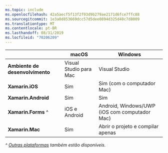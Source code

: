 ```yaml
---
ms.topic: include
ms.openlocfilehash: 42a5aecf5f13f2f93d9b279ae2171d6fce7ffc88
ms.sourcegitcommit: 1e3a0d853669dcc57d5dee0894d325d40c7d8009
ms.translationtype: MT
ms.contentlocale: pt-BR
ms.lasthandoff: 08/31/2019
ms.locfileid: "70206209"
---
```

||macOS|Windows|
|---|---|---|
|**Ambiente de desenvolvimento**|Visual Studio para Mac|Visual Studio|
|**Xamarin.iOS**|Sim|Sim (com o computador Mac)|
|**Xamarin.Android**|Sim|Sim|
|**Xamarin.Forms** ^|iOS e Android|Android, Windows/UWP (iOS com computador Mac)|
|**Xamarin.Mac**|Sim|Abrir o projeto e compilar apenas|

_^ [Outras plataformas](https://github.com/xamarin/Xamarin.Forms/wiki/Platform-Support) também estão disponíveis._
